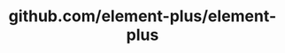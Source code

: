 ---
layout: post
title: github.com/element-plus/element-plus
categories: link
tags: [انگلیسی, گیت‌هاب, برنامه‌نویسی]
---